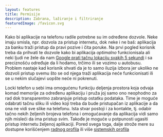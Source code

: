 ```yaml
---
layout: features
title: Permisije
description: Zabrana, lažiranje i filtriranje
featuredImage: /favicon.svg
---
```


Kako bi aplikacije na telefonu radile potrebne su im određene dozvole. Neke imaju smisla, npr. dozvola za pristup internetu, dok neke i ne baš: aplikacija za banku traži pristup da pravi pozive i čita poruke. Na prvi pogled korisnik treba da prihvati te dozvole kako bi aplikacija _optimalno_ funkcionisala ali neki ljudi ne žele da nam [Google prati tačnu lokaciju svakih 5 sekundi](https://www.youtube.com/watch?v=jbqT2ghXGeA) i sa preciznošću određuje da li hodamo, trčimo ili se vozimo u autobusu. Problem nastaje kad korisnik shvati da je to samo iluzija izbora jer ukoliko ne dozvoli pristup svemu što se od njega traži aplikacija neće funkcionisati ili se u nekim slučajevi uopšte neće ni pokrenuti.

Locki telefon u sebi ima omogućenu funkciju deljenja prostora koja odvaja komad memorije za određenu aplikaciju i pruža joj samo ono neophodno za rad dok transparentno zabranjuje pristup ostatku podataka. Time je moguće odabrati tačnu sliku ili video koji treba da bude pristupačan iz aplikacije a da ona ne vidi sve slike na telefonu. Ista stvar postoji i za kontakte, tj. odabir tačno nekih željenih brojeva telefona i omogućavanje da aplikacija vidi samo njih misleći da ima pristup svim. Takođe je moguće u potpunosti ugasiti pristup internetu željenoj aplikaciji. Pored svega toga, dalje strože mere su dostupne korišćenjem [radnog profila](/features/workprofile) ili više [sistemskih profila](/features/profiles)

